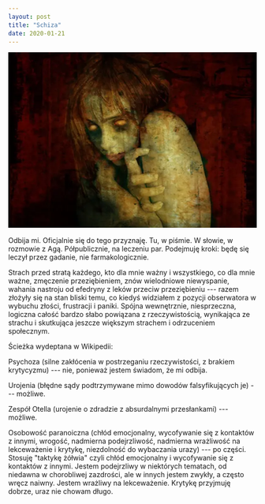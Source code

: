 ```yaml
---
layout: post
title: "Schiza"
date: 2020-01-21
---
```


![Schiza](/images/schiza.webp)

Odbija mi.  Oficjalnie się do tego przyznaję. Tu, w piśmie. W słowie, w rozmowie z Agą. Półpublicznie, na leczeniu par.  Podejmuję kroki:  będę się leczył przez gadanie, nie farmakologicznie.

Strach przed stratą każdego, kto dla mnie ważny i wszystkiego, co dla mnie ważne, zmęczenie przeziębieniem, znów wielodniowe niewyspanie, wahania nastroju od efedryny z leków przeciw przeziębieniu --- razem złożyły się na stan bliski temu, co kiedyś widziałem z pozycji obserwatora w wybuchu złości, frustracji i paniki.  Spójna wewnętrznie, niesprzeczna, logiczna całość bardzo słabo powiązana z rzeczywistością, wynikająca ze strachu i skutkująca jeszcze większym strachem i odrzuceniem społecznym.

Ścieżka wydeptana w Wikipedii:

Psychoza (silne zakłócenia w postrzeganiu rzeczywistości, z brakiem krytycyzmu) --- nie, ponieważ jestem świadom, że mi odbija.

Urojenia (błędne sądy podtrzymywane mimo dowodów falsyfikujących je) --- możliwe.

Zespół Otella (urojenie o zdradzie z absurdalnymi przesłankami) --- możliwe.

Osobowość paranoiczna (chłód emocjonalny, wycofywanie się z kontaktów z innymi, wrogość, nadmierna podejrzliwość, nadmierna wrażliwość na lekceważenie i krytykę, niezdolność do wybaczania urazy) --- po części.  Stosuję "taktykę żółwia" czyli chłód emocjonalny i wycofywanie się z kontaktów z innymi.  Jestem podejrzliwy w niektórych tematach, od niedawna w chorobliwej zazdrości, ale w innych jestem zwykły, a często wręcz naiwny.  Jestem wrażliwy na lekceważenie.  Krytykę przyjmuję dobrze, uraz nie chowam długo.
